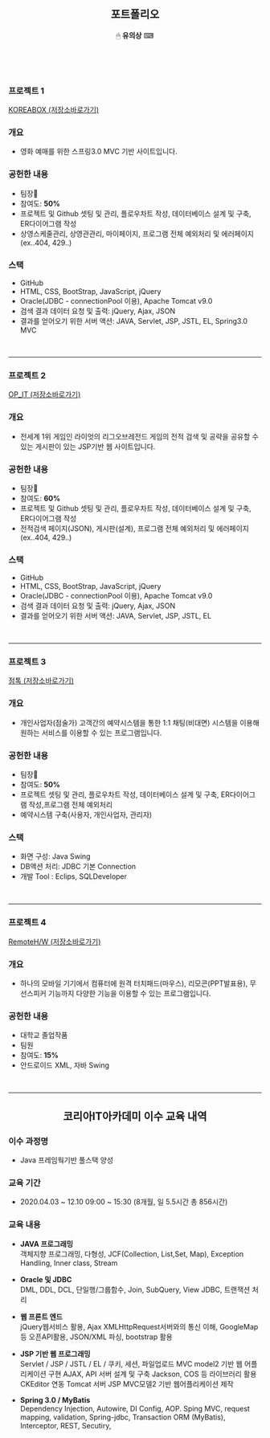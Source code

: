 <h2 align="center">포트폴리오</h2>
<p align="center">
  🖱 <strong>유의상</strong> ⌨
</p>
<br><br><br>


### 프로젝트 1
[KOREABOX (저장소바로가기)](https://github.com/devYoooo/KOREABOX)

### 개요
* 영화 예매를 위한 스프링3.0 MVC 기반 사이트입니다.

### 공헌한 내용
* 팀장:crown:
* 참여도: **50%**
* 프로젝트 및 Github 셋팅 및 관리, 플로우차트 작성, 데이터베이스 설계 및 구축, ER다이어그램 작성
* 상영스케줄관리, 상영관관리, 마이페이지, 프로그램 전체 예외처리 및 에러페이지(ex..404, 429..)

### 스택
* GitHub
* HTML, CSS, BootStrap, JavaScript, jQuery
* Oracle(JDBC - connectionPool 이용), Apache Tomcat v9.0
* 검색 결과 데이터 요청 및 출력: jQuery, Ajax, JSON
* 결과를 얻어오기 위한 서버 액션: JAVA, Servlet, JSP, JSTL, EL, Spring3.0 MVC
<br>
<hr>


### 프로젝트 2
[OP_IT (저장소바로가기)](https://github.com/devYoooo/OP_IT)

### 개요
* 전세계 1위 게임인 라이엇의 리그오브레전드 게임의 전적 검색 및 공략을 공유할 수 있는 게시판이 있는 JSP기반 웹 사이트입니다.

### 공헌한 내용
* 팀장:crown:
* 참여도: **60%**
* 프로젝트 및 Github 셋팅 및 관리, 플로우차트 작성, 데이터베이스 설계 및 구축, ER다이어그램 작성
* 전적검색 페이지(JSON), 게시판(설계), 프로그램 전체 예외처리 및 에러페이지(ex..404, 429..) 

### 스택
* GitHub
* HTML, CSS, BootStrap, JavaScript, jQuery
* Oracle(JDBC - connectionPool 이용), Apache Tomcat v9.0
* 검색 결과 데이터 요청 및 출력: jQuery, Ajax, JSON
* 결과를 얻어오기 위한 서버 액션: JAVA, Servlet, JSP, JSTL, EL
<br>
<hr>


### 프로젝트 3
[점톡 (저장소바로가기)](https://github.com/devYoooo/Jumtalk)

### 개요
* 개인사업자(점술가) 고객간의 예약시스템을 통한 1:1 채팅(비대면) 시스템을 이용해 원하는 서비스를 이용할 수 있는 프로그램입니다.

### 공헌한 내용
* 팀장:crown:
* 참여도: **50%**
* 프로젝트 셋팅 및 관리, 플로우차트 작성, 데이터베이스 설계 및 구축, ER다이어그램 작성,프로그램 전체 예외처리
* 예약시스템 구축(사용자, 개인사업자, 관리자)

### 스택
* 화면 구성: Java Swing
* DB액션 처리: JDBC 기본 Connection
* 개발 Tool : Eclips, SQLDeveloper
<br>
<hr>



### 프로젝트 4
[RemoteH/W (저장소바로가기)](https://github.com/devYoooo/RemoteHW)

### 개요
* 하나의 모바일 기기에서 컴퓨터에 원격 터치패드(마우스), 리모콘(PPT발표용), 무선스피커 기능까지 다양한 기능을 이용할 수 있는 프로그램입니다.

### 공헌한 내용
* 대학교 졸업작품
* 팀원
* 참여도: **15%**
* 안드로이드 XML, 자바 Swing 
<br>
<hr>



<h2 align="center">코리아IT아카데미 이수 교육 내역</h2>

### 이수 과정명
* Java 프레임웍기반 풀스택 양성

### 교육 기간
* 2020.04.03 ~ 12.10  09:00 ~ 15:30 (8개월, 일 5.5시간 총 856시간)

### 교육 내용

- **JAVA 프로그래밍**<br>
  객체지향 프로그래밍, 다형성, JCF(Collection, List,Set, Map), Exception Handling, Inner class, Stream

- **Oracle 및 JDBC**<br>
  DML, DDL, DCL, 단일행/그룹함수, Join, SubQuery, View JDBC, 트랜잭션 처리
  
- **웹 프론트 엔드**<br>
  jQuery웹서비스 활용, Ajax XMLHttpRequest서버와의 통신 이해, GoogleMap등 오픈API활용, JSON/XML 파싱, bootstrap 활용<br>
  
- **JSP 기반 웹 프로그래밍**<br>
  Servlet / JSP / JSTL / EL /  쿠키, 세션, 파일업로드 MVC model2 기반 웹 어플리케이션 구현  AJAX, API 서버 설계 및 구축  Jackson, COS 등 라이브러리 활용  CKEditor 연동  Tomcat 서버
  JSP MVC모델2 기반 웹어플리케이션 제작
  
- **Spring 3.0 / MyBatis**<br>
  Dependency Injection, Autowire, DI Config, AOP. Sping MVC,  request mapping, validation, Spring-jdbc, Transaction
  ORM (MyBatis), Interceptor, REST, Secutiry,
